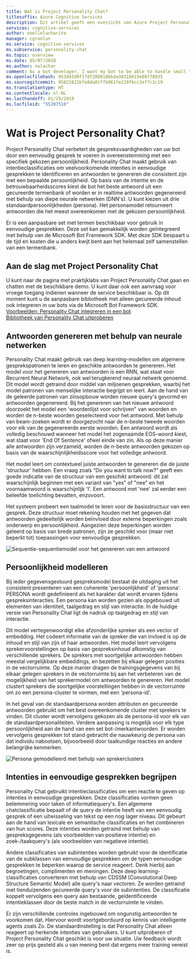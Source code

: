 ```yaml
---
title: Wat is Project Personality Chat?
titlesuffix: Azure Cognitive Services
description: Dit artikel geeft een overzicht van Azure Project Personality Chat, een op de cloud gebaseerde API voor het verbeteren van de gespreksmogelijkheden van uw bot.
services: cognitive-services
author: noellelacharite
manager: cgronlun
ms.service: cognitive-services
ms.subservice: personality-chat
ms.topic: overview
ms.date: 05/07/2018
ms.author: nolachar
comment: As a bot developer, I want my bot to be able to handle small talk in a consistent tone so that my bot appears more complete and conversational.
ms.openlocfilehash: 053d43d0f17df2008106bda38318615e60778935
ms.sourcegitcommit: 95822822bfe8da01ffb061fe229fbcc3ef7c2c19
ms.translationtype: HT
ms.contentlocale: nl-NL
ms.lasthandoff: 01/29/2019
ms.locfileid: "55207510"
---
```

# <a name="what-is-project-personality-chat"></a>Wat is Project Personality Chat?

Project Personality Chat verbetert de gespreksvaardigheden van uw bot door een eenvoudig gesprek te voeren in overeenstemming met een specifiek gekozen persoonlijkheid. Personality Chat maakt gebruik van intentieclassificaties om veelvoorkomende intenties in eenvoudige gesprekken te identificeren en antwoorden te genereren die consistent zijn met een bepaalde persoonlijkheid. Op basis van de intentie en de betrouwbaarheidsscores kiest de bot het beste antwoord uit een gecureerde termenbank of worden er in realtime antwoorden gegenereerd met behulp van diepe neurale netwerken (DNN's). U kunt kiezen uit drie standaardpersoonlijkheden (persona). Het personamodel retourneert antwoorden die het meest overeenkomen met de gekozen persoonlijkheid.

Er is een aanpasbare set met termen beschikbaar voor gebruik in eenvoudige gesprekken. Deze set kan gemakkelijk worden geïntegreerd met behulp van de Microsoft Bot Framework SDK. Met deze SDK bespaart u de tijd en kosten die u anders kwijt bent aan het helemaal zelf samenstellen van een termenbank.

## <a name="getting-started-with-project-personality-chat"></a>Aan de slag met Project Personality Chat

U kunt naar de pagina met praktijklabs van Project Personality Chat gaan en chatten met de beschikbare demo. U kunt daar ook een aanvraag voor vroege toegang indienen wanneer de service beschikbaar is.
Op dit moment kunt u de aanpasbare bibliotheek met alleen gecureerde inhoud ook integreren in uw bots via de Microsoft Bot Framework SDK. <br>
[Voorbeelden: Personality Chat integreren in een bot](https://github.com/Microsoft/BotBuilder-PersonalityChat/) <br>
[Bibliotheek van Personality Chat uitproberen](https://github.com/Microsoft/BotBuilder-PersonalityChat/tree/master/CSharp)

## <a name="generating-responses-using-neural-networks"></a>Antwoorden genereren met behulp van neurale netwerken

Personality Chat maakt gebruik van deep learning-modellen om algemene gesprekspatronen te leren en geschikte antwoorden te genereren. Het model voor het genereren van antwoorden is een RNN, wat staat voor Recurrent Neural Network, ook wel terugkerend neuraal netwerk genoemd. Dit model wordt getraind door middel van miljoenen gesprekken, waarbij het model patronen van menselijke interactie begrijpt en leert. Aan de hand van de geleerde patronen van zinsopbouw worden nieuwe query's gevormd en antwoorden gegenereerd. Bij het genereren van het nieuwe antwoord doorzoekt het model een 'woordenlijst voor schrijven" van woorden en worden de n-beste woorden geselecteerd voor het antwoord. Met behulp van beam-zoeken wordt er doorgezocht naar de n-beste tweede woorden voor elk van de gegenereerde eerste woorden. Een antwoord wordt als volledig beschouwd wanneer het model het zogenaamde EOS-woord kiest, wat staat voor 'End Of Sentence' ofwel einde van zin. Als op deze manier alle antwoorden zijn verzameld, worden de n-beste antwoorden gekozen op basis van de waarschijnlijkheidsscore voor het volledige antwoord.

Het model leert om contextueel juiste antwoorden te genereren die de juiste 'structuur' hebben. Een vraag zoals “Do you want to talk now?” geeft een goede indicatie van de structuur van een geschikt antwoord: dit zal waarschijnlijk beginnen met een variant van "yes" of "nee" en het voornaamwoord is waarschijnlijk 'I'. Een antwoord met 'nee' zal eerder een beleefde toelichting bevatten, enzovoort.

Het systeem probeert een taalmodel te leren voor de basisstructuur van een gesprek. Deze structuur moet rekening houden met het gegeven dat antwoorden gedeeltelijk worden beïnvloed door externe beperkingen zoals onderwerp en persoonlijkheid.  Aangezien deze beperkingen worden geleerd op basis van brede patronen, zijn ze geschikt voor (maar niet beperkt tot) toepassingen voor eenvoudige gesprekken.

![Sequentie-sequentiemodel voor het genereren van een antwoord](./media/overview/sequence-to-sequence-model.png)

## <a name="personality-modeling"></a>Persoonlijkheid modelleren

 Bij ieder gegevensgestuurd gespreksmodel bestaat de uitdaging uit het consistent presenteren van een coherente 'persoonlijkheid' of 'persona'. PERSONA wordt gedefinieerd als het karakter dat wordt ervaren tijdens gespreksinteracties. Een persona kan worden gezien als opgebouwd uit elementen van identiteit, taalgedrag en stijl van interactie. In de huidige versie van Personality Chat ligt de nadruk op taalgedrag en stijl van interactie.

Dit model vertegenwoordigt elke afzonderlijke spreker als een vector of embedding. Het codeert informatie van de spreker die van invloed is op de inhoud en stijl van zijn of haar antwoorden. Het model leert vervolgens sprekervoorstellingen op basis van gespreksinhoud afkomstig van verschillende sprekers. De sprekers met soortgelijke antwoorden hebben meestal vergelijkbare embeddings, en bezetten bij elkaar gelegen posities in de vectorruimte. Op deze manier dragen de trainingsgegevens van bij elkaar gelegen sprekers in de vectorruimte bij aan het verbeteren van de mogelijkheid van het sprekermodel om antwoorden te genereren. Het model clustert sprekers die soortgelijke voorstellingen hebben in de vectorruimte om zo een persona-cluster te vormen, met een 'persona-id'.

In het geval van de standaardpersona worden attributen en gecureerde antwoorden gebruikt om het best overeenkomende cluster met sprekers te vinden. Dit cluster wordt vervolgens gekozen als de persona-id voor elk van de standaardpersonaliteiten. Verdere aanpassing is mogelijk voor elk type persoonlijkheid aan de hand van een set bot-/merkantwoorden. Er worden vervolgens gesprekken tot stand gebracht die nauwkeurig de persona van dat individu nabootsen, bijvoorbeeld door taalkundige reacties en andere belangrijke kenmerken.

![Persona gemodelleerd met behulp van sprekerclusters](./media/overview/persona-modeling.png)

## <a name="small-talk-intent-understanding"></a>Intenties in eenvoudige gesprekken begrijpen

Personality Chat gebruikt intentieclassificaties om een reactie te geven op intenties in eenvoudige gesprekken. Deze classificaties vormen geen belemmering voor taken of informatiequery's. Een algemene chatclassificatie bepaalt of de query de intentie heeft van een eenvoudig gesprek of een uitwisseling van tekst op een nog lager niveau. Dit gebeurt aan de hand van lexicale en semantische classificaties en het combineren van hun scores. Deze intenties worden getraind met behulp van gespreksgegevens (als voorbeelden van positieve intentie) en zoek-/taakquery's (als voorbeelden van negatieve intentie).

Andere classificaties van subintenties worden gebruikt voor de identificatie van de subklassen van eenvoudige gesprekken om de typen eenvoudige gesprekken te beperken waarop de service reageert. Denk hierbij aan begroetingen, complimenten en meningen. Deze deep learning-classificaties converteren met behulp van CDSSM (Convolutional Deep Structure Semantic Model) alle query's naar vectoren. Ze worden getraind met tienduizenden gecureerde query's voor de subintenties. De classificatie koppelt vervolgens een query aan bestaande, geïdentificeerde intentieklassen door de beste match in de vectorruimte te vinden.

Er zijn verschillende controles ingebouwd om ongunstig antwoorden te voorkomen dat. Hiervoor wordt voortgeborduurd op kennis van intelligente agents zoals Zo. De standaardinstelling is dat Personality Chat alleen reageert op herkende intenties van gebruikers. U kunt uitproberen of Project Personality Chat geschikt is voor uw situatie. Uw feedback wordt zeer op prijs gesteld als u van mening bent dat ergens meer training vereist is.
